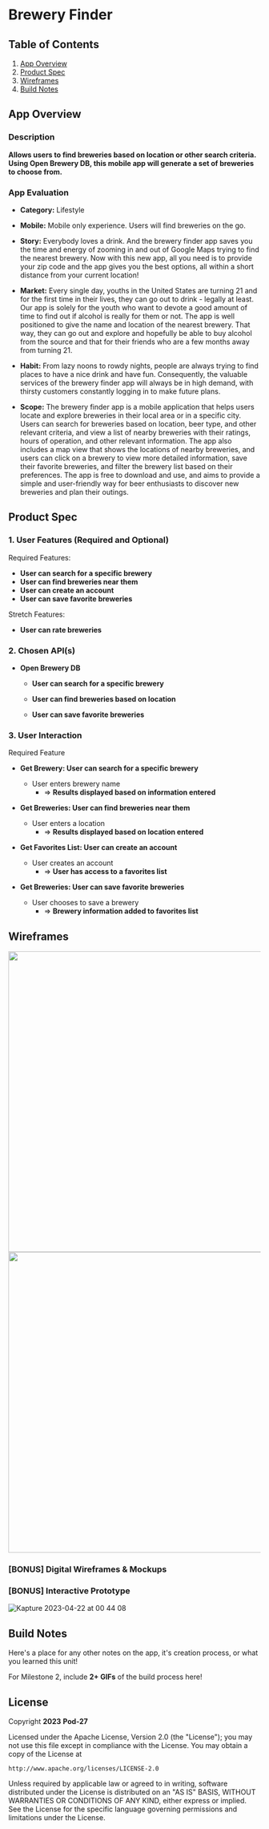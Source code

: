 # **Brewery Finder**

## Table of Contents

1. [App Overview](#App-Overview)
1. [Product Spec](#Product-Spec)
1. [Wireframes](#Wireframes)
1. [Build Notes](#Build-Notes)

## App Overview

### Description 

**Allows users to find breweries based on location or other search criteria. Using Open Brewery DB, this mobile app will generate a set of breweries to choose from.**

### App Evaluation

<!-- Evaluation of your app across the following attributes -->

- **Category:** Lifestyle

- **Mobile:** Mobile only experience. Users will find breweries on the go.

- **Story:** Everybody loves a drink. And the brewery finder app saves you the time and energy of zooming in and out of Google Maps trying to find the nearest brewery. Now with this new app, all you need is to provide your zip code and the app gives you the best options, all within a short distance from your current location!

- **Market:** Every single day, youths in the United States are turning 21 and for the first time in their lives, they can go out to drink - legally at least. Our app is solely for the youth who want to devote a good amount of time to find out if alcohol is really for them or not. The app is well positioned to give the name and location of the nearest brewery. That way, they can go out and explore and hopefully be able to buy alcohol from the source and that for their friends who are a few months away from turning 21.

- **Habit:**  From lazy noons to rowdy nights, people are always trying to find places to have a nice drink and have fun. Consequently, the valuable services of the brewery finder app will always be in high demand, with thirsty customers constantly logging in to make future plans.

- **Scope:** The brewery finder app is a mobile application that helps users locate and explore breweries in their local area or in a specific city. Users can search for breweries based on location, beer type, and other relevant criteria, and view a list of nearby breweries with their ratings, hours of operation, and other relevant information. The app also includes a map view that shows the locations of nearby breweries, and users can click on a brewery to view more detailed information, save their favorite breweries, and filter the brewery list based on their preferences. The app is free to download and use, and aims to provide a simple and user-friendly way for beer enthusiasts to discover new breweries and plan their outings.

## Product Spec

### 1. User Features (Required and Optional)

Required Features:

- **User can search for a specific brewery**
- **User can find breweries near them**
- **User can create an account**
- **User can save favorite breweries**

Stretch Features:
- **User can rate breweries**

### 2. Chosen API(s)

- **Open Brewery DB**
  - **User can search for a specific brewery**

  - **User can find breweries based on location**

  - **User can save favorite breweries**


### 3. User Interaction

Required Feature

- **Get Brewery: User can search for a specific brewery**
  - User enters brewery name
    - => **Results displayed based on information entered**
 
- **Get Breweries: User can find breweries near them**
  - User enters a location
    - => **Results displayed based on location entered**
  
- **Get Favorites List: User can create an account** 
  - User creates an account
    - => **User has access to a favorites list**
		
- **Get Breweries: User can save favorite breweries**
   - User chooses to save a brewery
      - => **Brewery information added to favorites list**

## Wireframes

<!-- Add picture of your hand sketched wireframes in this section -->
<img src="https://i.imgur.com/tDDblkm.jpeg" width=600>
<img src="https://i.imgur.com/YqScjFf.jpeg" width=600>

### [BONUS] Digital Wireframes & Mockups

### [BONUS] Interactive Prototype
![Kapture 2023-04-22 at 00 44 08](https://user-images.githubusercontent.com/123886642/233763155-2ab2978b-d542-4d54-a7bc-6f57a292705e.gif)

## Build Notes

Here's a place for any other notes on the app, it's creation 
process, or what you learned this unit!  

For Milestone 2, include **2+ GIFs** of the build process here!

## License

Copyright **2023** **Pod-27**

Licensed under the Apache License, Version 2.0 (the "License");
you may not use this file except in compliance with the License.
You may obtain a copy of the License at

    http://www.apache.org/licenses/LICENSE-2.0

Unless required by applicable law or agreed to in writing, software
distributed under the License is distributed on an "AS IS" BASIS,
WITHOUT WARRANTIES OR CONDITIONS OF ANY KIND, either express or implied.
See the License for the specific language governing permissions and
limitations under the License.
